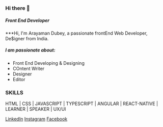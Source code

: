 ### Hi there 👋


##### Front End Developer
***Hi, I'm Arayaman Dubey, a passionate frontEnd Web Developer, De$igner  from India.

##### I am passionate about:
  - Front End Developing & Designing
  - COntent Writer 
  - Designer
  - Editor
  
### SKILLS
HTML | CSS | JAVASCRIPT | TYPESCRIPT | ANGULAR | REACT-NATIVE | LEARNER | SPEAKER | UX/UI




 [LinkedIn](https://www.linkedin.com/in/arayaman-dubey-8466a5145/) [Instagram](https://github.com/arayamandubey99) [Facebook](https://github.com/arayamandubey99)
     
 
